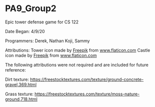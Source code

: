# PA9_Group2

Epic tower defense game for CS 122

Date Began: 4/9/20

Programmers: Derek, Nathan Koji, Sammy

Attributions:
Tower icon made by <a href="https://www.flaticon.com/authors/freepik" title="Freepik">Freepik</a> from <a href="https://www.flaticon.com/" title="Flaticon"> www.flaticon.com</a>
Castle icon made by <a href="https://www.flaticon.com/authors/freepik" title="Freepik">Freepik</a> from <a href="https://www.flaticon.com/" title="Flaticon"> www.flaticon.com</a>

The following attributions were not required and are included for future reference:

Dirt texture: https://freestocktextures.com/texture/ground-concrete-gravel,369.html

Grass texture: https://freestocktextures.com/texture/moss-nature-ground,718.html
